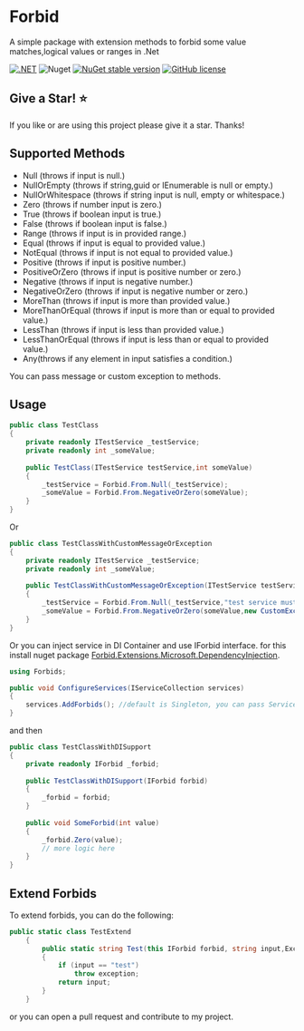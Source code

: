 # Forbid
A simple package with extension methods to forbid some value matches,logical values or ranges in .Net

[![.NET](https://img.shields.io/badge/--512BD4?logo=.net&logoColor=ffffff)](https://dotnet.microsoft.com/)
![Nuget](https://img.shields.io/nuget/dt/Forbid?color=blue)
[![NuGet stable version](https://badgen.net/nuget/v/Forbid)](https://www.nuget.org/packages/Forbid)
[![GitHub license](https://badgen.net/github/license/Revazashvili/Forbid)](https://github.com/Revazashvili/Forbid/blob/main/LICENSE)



## Give a Star! :star:
If you like or are using this project please give it a star. Thanks!

## Supported Methods
* Null (throws if input is null.)
* NullOrEmpty (throws if string,guid or IEnumerable<T> is null or empty.)
* NullOrWhitespace (throws if string input is null, empty or whitespace.)
* Zero (throws if number input is zero.)
* True (throws if boolean input is true.)
* False (throws if boolean input is false.)
* Range (throws if input is in provided range.)
* Equal (throws if input is equal to provided value.)
* NotEqual (throws if input is not equal to provided value.)
* Positive (throws if input is positive number.)
* PositiveOrZero (throws if input is positive number or zero.)
* Negative (throws if input is negative number.)
* NegativeOrZero (throws if input is negative number or zero.)
* MoreThan (throws if input is more than provided value.)
* MoreThanOrEqual (throws if input is more than or equal to provided value.)
* LessThan (throws if input is less than provided value.)
* LessThanOrEqual (throws if input is less than or equal to provided value.)
* Any(throws if any element in input satisfies a condition.)

You can pass message or custom exception to methods. 

## Usage

```c#
public class TestClass
{
    private readonly ITestService _testService;
    private readonly int _someValue;
        
    public TestClass(ITestService testService,int someValue)
    {
        _testService = Forbid.From.Null(_testService);
        _someValue = Forbid.From.NegativeOrZero(someValue);
    }
}
```
Or
```c#
public class TestClassWithCustomMessageOrException
{
    private readonly ITestService _testService;
    private readonly int _someValue;
        
    public TestClassWithCustomMessageOrException(ITestService testService,int someValue)
    {
        _testService = Forbid.From.Null(_testService,"test service must not be null.");
        _someValue = Forbid.From.NegativeOrZero(someValue,new CustomException());
    }
}
```
Or you can inject service in DI Container and use IForbid interface.
for this install nuget package [Forbid.Extensions.Microsoft.DependencyInjection](https://www.nuget.org/packages/Forbid.Extensions.Microsoft.DependencyInjection/).
```c#
using Forbids;

public void ConfigureServices(IServiceCollection services)
{
    services.AddForbids(); //default is Singleton, you can pass ServiceLifetime
}
```
and then
```c#
public class TestClassWithDISupport
{
    private readonly IForbid _forbid;
    
    public TestClassWithDISupport(IForbid forbid)
    {
        _forbid = forbid;
    }
    
    public void SomeForbid(int value)
    {
        _forbid.Zero(value);
        // more logic here
    }
}
```

## Extend Forbids
To extend forbids, you can do the following:
```c#
public static class TestExtend
    {
        public static string Test(this IForbid forbid, string input,Exception exception)
        {
            if (input == "test")
                throw exception;
            return input;
        }
    }
```
or you can open a pull request and contribute to my project.